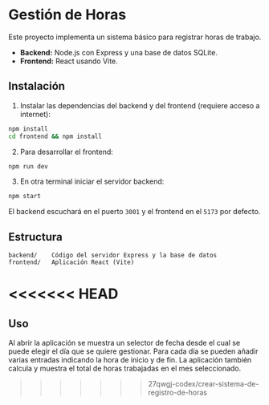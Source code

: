 # Gestión de Horas

Este proyecto implementa un sistema básico para registrar horas de trabajo.

- **Backend:** Node.js con Express y una base de datos SQLite.
- **Frontend:** React usando Vite.

## Instalación

1. Instalar las dependencias del backend y del frontend (requiere acceso a internet):

```bash
npm install
cd frontend && npm install
```

2. Para desarrollar el frontend:

```bash
npm run dev
```

3. En otra terminal iniciar el servidor backend:

```bash
npm start
```

El backend escuchará en el puerto `3001` y el frontend en el `5173` por defecto.

## Estructura

```
backend/    Código del servidor Express y la base de datos
frontend/   Aplicación React (Vite)
```
<<<<<<< HEAD
=======

## Uso

Al abrir la aplicación se muestra un selector de fecha desde el cual se puede
elegir el día que se quiere gestionar. Para cada día se pueden añadir varias
entradas indicando la hora de inicio y de fin. La aplicación también calcula y
muestra el total de horas trabajadas en el mes seleccionado.
>>>>>>> 27qwgj-codex/crear-sistema-de-registro-de-horas
